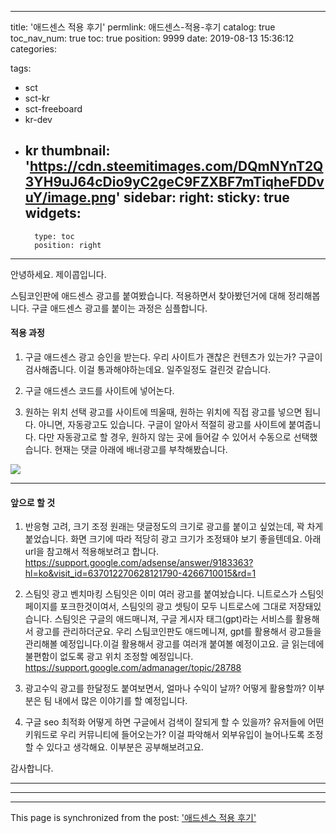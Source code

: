 
---
title: '애드센스 적용 후기'
permlink: 애드센스-적용-후기
catalog: true
toc_nav_num: true
toc: true
position: 9999
date: 2019-08-13 15:36:12
categories:

tags:
- sct
- sct-kr
- sct-freeboard
- kr-dev
- kr
thumbnail: 'https://cdn.steemitimages.com/DQmNYnT2Q3YH9uJ64cDio9yC2geC9FZXBF7mTiqheFDDvuY/image.png'
sidebar:
    right:
        sticky: true
widgets:
    -
        type: toc
        position: right
---


안녕하세요. 제이콥입니다.

스팀코인판에 애드센스 광고를 붙여봤습니다. 적용하면서 찾아봤던거에 대해 정리해봅니다.
구글 애드센스 광고를 붙이는 과정은 심플합니다.

#### 적용 과정

1. 구글 애드센스 광고 승인을 받는다. 우리 사이트가 괜찮은 컨텐츠가 있는가? 구글이 검사해줍니다. 
이걸 통과해야하는데요. 일주일정도 걸린것 같습니다.

2. 구글 애드센스 코드를 사이트에 넣어논다.

3. 원하는 위치 선택
광고를 사이트에 띄울때, 원하는 위치에 직접 광고를 넣으면 됩니다. 아니면, 자동광고도 있습니다. 구글이 알아서 적절히 광고를 사이트에 붙여줍니다. 다만 자동광고로 할 경우, 원하지 않는 곳에 들어갈 수 있어서 수동으로 선택했습니다. 현재는 댓글 아래에 배너광고를 부착해봤습니다.


![](https://cdn.steemitimages.com/DQmNYnT2Q3YH9uJ64cDio9yC2geC9FZXBF7mTiqheFDDvuY/image.png)


----

#### 앞으로 할 것

1. 반응형 고려, 크기 조정
원래는 댓글정도의 크기로 광고를 붙이고 싶었는데, 꽉 차게 붙었습니다. 화면 크기에 따라 적당히 광고 크기가 조정돼야 보기 좋을텐데요. 아래 url을 참고해서 적용해보려고 합니다.
https://support.google.com/adsense/answer/9183363?hl=ko&visit_id=637012270628121790-4266710015&rd=1

2. 스팀잇 광고 벤치마킹
스팀잇은 이미 여러 광고를 붙여놨습니다. 니트로스가 스팀잇 페이지를 포크한것이여서, 스팀잇의 광고 셋팅이 모두 니트로스에 그대로 저장돼있습니다. 스팀잇은 구글의 애드매니져, 구글 게시자 태그(gpt)라는 서비스를 활용해서 광고를 관리하더군요. 우리 스팀코인판도 애드메니져, gpt를 활용해서 광고들을 관리해볼 예정입니다.이걸 활용해서 광고를 여러개 붙여볼 예정이고요. 글 읽는데에 불편함이 없도록 광고 위치 조정할 예정입니다.
https://support.google.com/admanager/topic/28788

3. 광고수익
광고를 한달정도 붙여보면서, 얼마나 수익이 날까? 어떻게 활용할까? 이부분은 팀 내에서 많은 이야기를 할 예정입니다.

4. 구글 seo 최적화
어떻게 하면 구글에서 검색이 잘되게 할 수 있을까? 유저들에 어떤 키워드로 우리 커뮤니티에 들어오는가?
이걸 파악해서 외부유입이 늘어나도록 조정할 수 있다고 생각해요. 이부분은 공부해보려고요.

감사합니다.

---

---

- - -

This page is synchronized from the post: ['애드센스 적용 후기'](https://steempeak.com/@jacobyu/dcatq)
